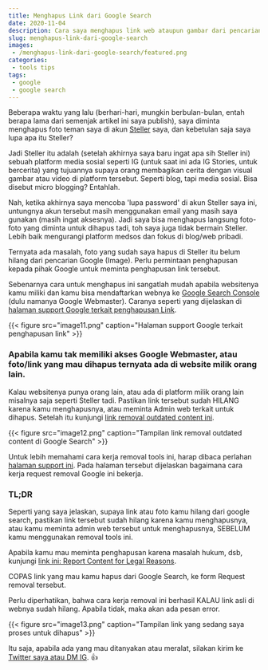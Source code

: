 ```yaml
---
title: Menghapus Link dari Google Search
date: 2020-11-04
description: Cara saya menghapus link web ataupun gambar dari pencarian Google. 
slug: menghapus-link-dari-google-search
images: 
 - /menghapus-link-dari-google-search/featured.png
categories: 
 - tools tips
tags: 
 - google
 - google search
---
```


Beberapa waktu yang lalu (berhari-hari, mungkin berbulan-bulan, entah berapa lama dari semenjak artikel ini saya publish), saya diminta menghapus foto teman saya di akun [Steller](https://steller.co/) saya, dan kebetulan saja saya lupa apa itu Steller?

Jadi Steller itu adalah (setelah akhirnya saya baru ingat apa sih Steller ini) sebuah platform media sosial seperti IG (untuk saat ini ada IG Stories, untuk bercerita) yang tujuannya supaya orang membagikan cerita dengan visual gambar atau video di platform tersebut. Seperti blog, tapi media sosial. Bisa disebut micro blogging? Entahlah. 

<!--more-->

Nah, ketika akhirnya saya mencoba 'lupa password' di akun Steller saya ini, untungnya akun tersebut masih menggunakan email yang masih saya gunakan (masih ingat aksesnya). Jadi saya bisa menghapus langsung foto-foto yang diminta untuk dihapus tadi, toh saya juga tidak bermain Steller. Lebih baik mengurangi platform medsos dan fokus di blog/web pribadi.

Ternyata ada masalah, foto yang sudah saya hapus di Steller itu belum hilang dari pencarian Google (Image). Perlu permintaan penghapusan kepada pihak Google untuk meminta penghapusan link tersebut. 

Sebenarnya cara untuk menghapus ini sangatlah mudah apabila websitenya kamu miliki dan kamu bisa mendaftarkan webnya ke [Google Search Console](https://search.google.com/search-console) (dulu namanya Google Webmaster). Caranya seperti yang dijelaskan di [halaman support Google terkait penghapusan Link](https://support.google.com/webmasters/answer/9689846#make_permanent).

{{< figure src="image11.png" caption="Halaman support Google terkait penghapusan link" >}}

### Apabila kamu tak memiliki akses Google Webmaster, atau foto/link yang mau dihapus ternyata ada di website milik orang lain.

Kalau websitenya punya orang lain, atau ada di platform milik orang lain misalnya saja seperti Steller tadi. Pastikan link tersebut sudah HILANG karena kamu menghapusnya, atau meminta Admin web terkait untuk dihapus. Setelah itu kunjungi [link removal outdated content ini](https://www.google.com/webmasters/tools/removals). 

{{< figure src="image12.png" caption="Tampilan link removal outdated content di Google Search" >}}

Untuk lebih memahami cara kerja removal tools ini, harap dibaca perlahan [halaman support ini](https://support.google.com/webmasters/answer/7041154). Pada halaman tersebut dijelaskan bagaimana cara kerja request removal Google ini bekerja. 

### TL;DR

Seperti yang saya jelaskan, supaya link atau foto kamu hilang dari google search, pastikan link tersebut sudah hilang karena kamu menghapusnya, atau kamu meminta admin web tersebut untuk menghapusnya, SEBELUM kamu menggunakan removal tools ini.

Apabila kamu mau meminta penghapusan karena masalah hukum, dsb, kunjungi [link ini: Report Content for Legal Reasons](https://support.google.com/legal/answer/3110420?visit_id=637400169949191480-3595052592&rd=1).

COPAS link yang mau kamu hapus dari Google Search, ke form Request removal tersebut. 

Perlu diperhatikan, bahwa cara kerja removal ini berhasil KALAU link asli di webnya sudah hilang. Apabila tidak, maka akan ada pesan error.

{{< figure src="image13.png" caption="Tampilan link yang sedang saya proses untuk dihapus" >}}

Itu saja, apabila ada yang mau ditanyakan atau meralat, silakan kirim ke [Twitter saya atau DM IG](/about/#contact). 👍
